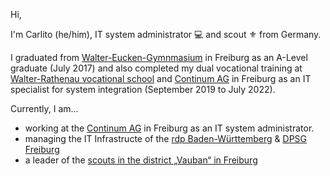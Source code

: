 Hi,

I'm Carlito (he/him), IT system administrator 💻 and scout ⚜️ from Germany.

I graduated from [Walter-Eucken-Gymnmasium](https://www.weg-freiburg.de) in Freiburg as an A-Level graduate (July 2017) and also completed my dual vocational training at [Walter-Rathenau vocational school](https://www.wara.de) and [Continum AG](https://continum.net) in Freiburg as an IT specialist for system integration (September 2019 to July 2022).

Currently, I am...

- working at the [Continum AG](https://continum.net) in Freiburg as an  IT system administrator.
- managing the IT Infrastructe of the [rdp Baden-Württemberg](https://rdp-bw.de/project/it/) & [DPSG Freiburg](https://dpsg-freiburg.de)
- a leader of the [scouts in the district „Vauban“ in Freiburg](https://pfadfinder-vauban.de)
